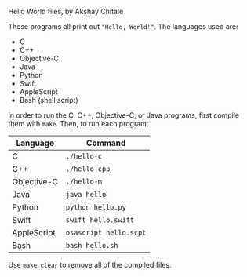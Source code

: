 Hello World files, by Akshay Chitale

These programs all print out `"Hello, World!"`. The languages used are:
- C
- C++
- Objective-C
- Java
- Python
- Swift
- AppleScript
- Bash (shell script)

In order to run the C, C++, Objective-C, or Java programs, first compile them with `make`. Then, to run each program:

| Language    | Command                |
|-------------|------------------------|
| C           | `./hello-c`            |
| C++         | `./hello-cpp`          |
| Objective-C | `./hello-m`            |
| Java        | `java hello`           |
| Python      | `python hello.py`      |
| Swift       | `swift hello.swift`    |
| AppleScript | `osascript hello.scpt` |
| Bash        | `bash hello.sh`        |

Use `make clear` to remove all of the compiled files.
